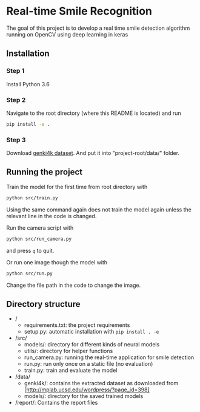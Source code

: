 # Real-time Smile Recognition
The goal of this project is to develop a real time smile detection algorithm running on OpenCV using deep learning in keras

## Installation

### Step 1

Install Python 3.6

### Step 2

Navigate to the root directory (where this README is located) and run

```bash
pip install -e .
```

### Step 3

Download [genki4k dataset](https://inc.ucsd.edu/mplab/wordpress/wp-content/uploads/genki4k.tar). And put it into "project-root/data/" folder.

## Running the project

Train the model for the first time from root directory with

```bash
python src/train.py
```

Using the same command again does not train the model again unless the relevant
line in the code is changed.

Run the camera script with

```bash
python src/run_camera.py
```

and press `q` to quit.

Or run one image though the model with

```bash
python src/run.py
```

Change the file path in the code to change the image.

## Directory structure

- /
    - requirements.txt: the project requirements
    - setup.py: automatic installation with `pip install . -e`
- /src/
    - models/: directory for different kinds of neural models
    - utils/: directory for helper functions
    - run_camera.py: running the real-time application for smile detection
    - run.py: run only once on a static file (no evaluation)
    - train.py: train and evaluate the model
- /data/
    - genki4k/: contains the extracted dataset as downloaded from [http://mplab.ucsd.edu/wordpress/?page_id=398]
    - models/: directory for the saved trained models
- /report/: Contains the report files

